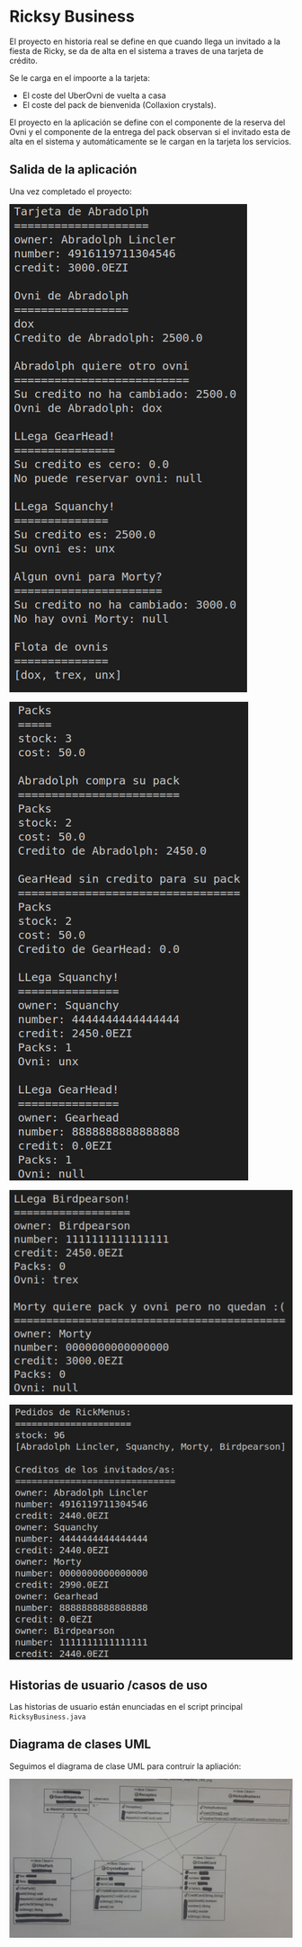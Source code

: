 Ricksy Business
===============

El proyecto en historia real se define en que cuando llega un invitado a la fiesta de Ricky, se da de alta en el sistema a traves de una tarjeta de crédito.

Se le carga en el impoorte a la tarjeta:

 - El coste del UberOvni de vuelta a casa
 - El coste del pack de bienvenida (Collaxion crystals).

El proyecto en la aplicación se define con el componente de la reserva del Ovni y el componente de la entrega del pack observan si el invitado esta de alta en el sistema y automáticamente se le cargan en la tarjeta los servicios.

 ## Salida de la aplicación

Una vez completado el proyecto:

!["Historias de usuario"](imagenes_README/Salida_consola_01.png)

!["Historias de usuario"](imagenes_README/Salida_consola_02.png)

!["Historias de usuario"](imagenes_README/Salida_consola_03.png)

!["Historias de usuario"](imagenes_README/Salida_consola_04.png)


## Historias de usuario /casos de uso

Las historias de usuario están enunciadas en el script principal `RicksyBusiness.java`


## Diagrama de clases UML

Seguimos el diagrama de clase UML para contruir la apliación:

!["Diagrama de clases UML"](imagenes_README/diagrama%20clases%20UML.jpg)